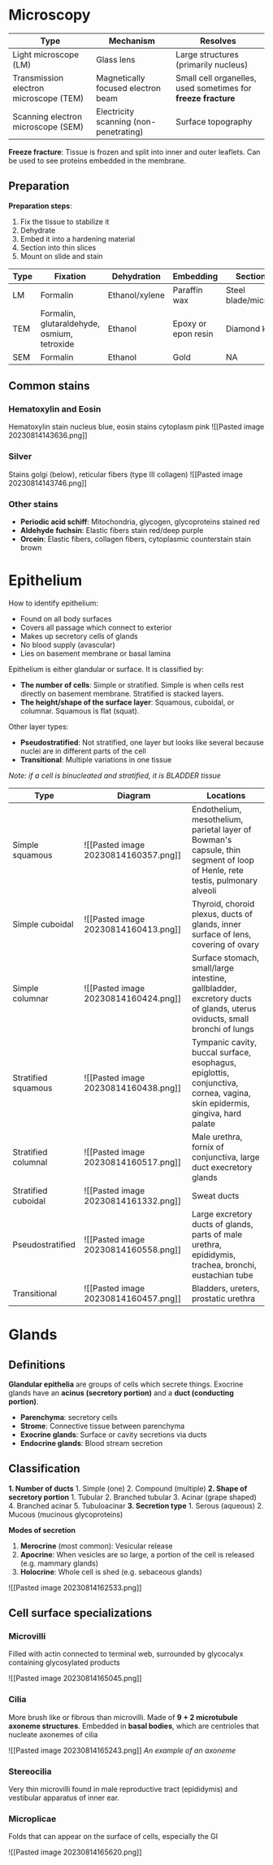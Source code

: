 # Microscopy
| Type                                   | Mechanism                            | Resolves                                                      |
| -------------------------------------- | ------------------------------------ | ------------------------------------------------------------- |
| Light microscope (LM)                  | Glass lens                           | Large structures (primarily nucleus)                          |
| Transmission electron microscope (TEM) | Magnetically focused electron beam   | Small cell organelles, used sometimes for **freeze fracture** |
| Scanning electron microscope (SEM)     | Electricity scanning (non-penetrating) | Surface topography                                                              |

**Freeze fracture**: Tissue is frozen and split into inner and outer leaflets. Can be used to see proteins embedded in the membrane.
## Preparation

**Preparation steps**:
1. Fix the tissue to stabilize it
2. Dehydrate
3. Embed it into a hardening material
4. Section into thin slices
5. Mount on slide and stain

| Type | Fixation                                    | Dehydration    | Embedding           | Sectioning            | Mounting/Staining               |
| ---- | ------------------------------------------- | -------------- | ------------------- | --------------------- | ------------------------------- |
| LM   | Formalin                                    | Ethanol/xylene | Paraffin wax        | Steel blade/microtime | See below                       |
| TEM  | Formalin, glutaraldehyde, osmium, tetroxide | Ethanol        | Epoxy or epon resin | Diamond knife         | Lead citrate and uranyl acetate |
| SEM  | Formalin                                    | Ethanol        | Gold                | NA                    | NA                                |
## Common stains
### Hematoxylin and Eosin
Hematoxylin stain nucleus blue, eosin stains cytoplasm pink
![[Pasted image 20230814143636.png]]
### Silver
Stains golgi (below), reticular fibers (type III collagen)
![[Pasted image 20230814143746.png]]
### Other stains
- **Periodic acid schiff**: Mitochondria, glycogen, glycoproteins stained red
- **Aldehyde** **fuchsin**: Elastic fibers stain red/deep purple
- **Orcein**: Elastic fibers, collagen fibers, cytoplasmic counterstain stain brown
# Epithelium
How to identify epithelium:
- Found on all body surfaces
- Covers all passage which connect to exterior
- Makes up secretory cells of glands
- No blood supply (avascular)
- Lies on basement membrane or basal lamina

Epithelium is either glandular or surface. It is classified by:
- **The number of cells**: Simple or stratified. Simple is when cells rest directly on basement membrane. Stratified is stacked layers.
- **The height/shape of the surface layer**: Squamous, cuboidal, or columnar. Squamous is flat (squat).

Other layer types:
- **Pseudostratified**: Not stratified, one layer but looks like several because nuclei are in different parts of the cell
- **Transitional**: Multiple variations in one tissue

*Note: if a cell is binucleated and stratified, it is BLADDER tissue*

| Type                | Diagram | Locations |
| ------------------- | ------- | --------- |
| Simple squamous     |    ![[Pasted image 20230814160357.png]]     |      Endothelium, mesothelium, parietal layer of Bowman's capsule, thin segment of loop of Henle, rete testis, pulmonary alveoli     |
| Simple cuboidal     |   ![[Pasted image 20230814160413.png]]      | Thyroid, choroid plexus, ducts of glands, inner surface of lens, covering of ovary          |
| Simple columnar     |    ![[Pasted image 20230814160424.png]]     |   Surface stomach, small/large intestine, gallbladder, excretory ducts of glands, uterus oviducts, small bronchi of lungs        |
| Stratified squamous |   ![[Pasted image 20230814160438.png]]      |   Tympanic cavity, buccal surface, esophagus, epiglottis, conjunctiva, cornea, vagina, skin epidermis, gingiva, hard palate        |
| Stratified columnal |     ![[Pasted image 20230814160517.png]]    |  Male urethra, fornix of conjunctiva, large duct execretory glands         |
| Stratified cuboidal |  ![[Pasted image 20230814161332.png]]       |      Sweat ducts     |
| Pseudostratified    |     ![[Pasted image 20230814160558.png]]    |    Large excretory ducts of glands, parts of male urethra, epididymis, trachea, bronchi, eustachian tube       |
| Transitional                    |     ![[Pasted image 20230814160457.png]]    |     Bladders, ureters, prostatic urethra      |
# Glands
## Definitions
**Glandular epithelia** are groups of cells which secrete things. Exocrine glands have an **acinus (secretory portion)** and a **duct (conducting portion)**.

- **Parenchyma**: secretory cells
- **Strome**: Connective tissue between parenchyma
- **Exocrine glands**: Surface or cavity secretions via ducts
- **Endocrine glands**: Blood stream secretion
## Classification
**1. Number of ducts**
	1. Simple (one)
	2. Compound (multiple)
**2. Shape of secretory portion**
	1. Tubular
	2. Branched tubular
	3. Acinar (grape shaped)
	4. Branched acinar
	5. Tubuloacinar
**3. Secretion type**
	1. Serous (aqueous)
	2. Mucous (mucinous glycoproteins)

**Modes of secretion**
1. **Merocrine** (most common): Vesicular release
2. **Apocrine**: When vesicles are so large, a portion of the cell is released (e.g. mammary glands)
3. **Holocrine**: Whole cell is shed (e.g. sebaceous glands)

![[Pasted image 20230814162533.png]]

## Cell surface specializations
### Microvilli
Filled with actin connected to terminal web, surrounded by glycocalyx containing glycosylated products

![[Pasted image 20230814165045.png]]
### Cilia
More brush like or fibrous than microvilli. Made of **9 + 2 microtubule axoneme structures**. Embedded in **basal bodies**, which are centrioles that nucleate axonemes of cilia

![[Pasted image 20230814165243.png]]
*An example of an axoneme*
### Stereocilia
Very thin microvilli found in male reproductive tract (epididymis) and vestibular apparatus of inner ear.
### Microplicae
Folds that can appear on the surface of cells, especially the GI

![[Pasted image 20230814165620.png]]